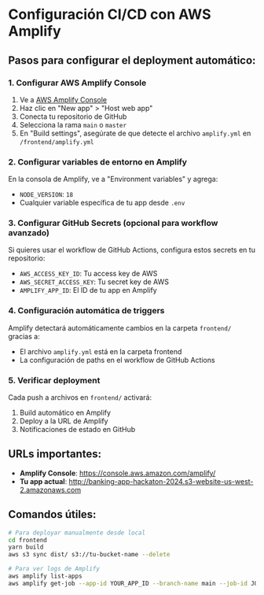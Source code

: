 # Configuración CI/CD con AWS Amplify

## Pasos para configurar el deployment automático:

### 1. Configurar AWS Amplify Console

1. Ve a [AWS Amplify Console](https://console.aws.amazon.com/amplify/)
2. Haz clic en "New app" > "Host web app"
3. Conecta tu repositorio de GitHub
4. Selecciona la rama `main` o `master`
5. En "Build settings", asegúrate de que detecte el archivo `amplify.yml` en `/frontend/amplify.yml`

### 2. Configurar variables de entorno en Amplify

En la consola de Amplify, ve a "Environment variables" y agrega:
- `NODE_VERSION`: `18`
- Cualquier variable específica de tu app desde `.env`

### 3. Configurar GitHub Secrets (opcional para workflow avanzado)

Si quieres usar el workflow de GitHub Actions, configura estos secrets en tu repositorio:
- `AWS_ACCESS_KEY_ID`: Tu access key de AWS
- `AWS_SECRET_ACCESS_KEY`: Tu secret key de AWS  
- `AMPLIFY_APP_ID`: El ID de tu app en Amplify

### 4. Configuración automática de triggers

Amplify detectará automáticamente cambios en la carpeta `frontend/` gracias a:
- El archivo `amplify.yml` está en la carpeta frontend
- La configuración de paths en el workflow de GitHub Actions

### 5. Verificar deployment

Cada push a archivos en `frontend/` activará:
1. Build automático en Amplify
2. Deploy a la URL de Amplify
3. Notificaciones de estado en GitHub

## URLs importantes:
- **Amplify Console**: https://console.aws.amazon.com/amplify/
- **Tu app actual**: http://banking-app-hackaton-2024.s3-website-us-west-2.amazonaws.com

## Comandos útiles:

```bash
# Para deployar manualmente desde local
cd frontend
yarn build
aws s3 sync dist/ s3://tu-bucket-name --delete

# Para ver logs de Amplify
aws amplify list-apps
aws amplify get-job --app-id YOUR_APP_ID --branch-name main --job-id JOB_ID
```